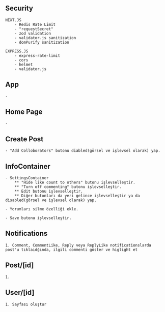 ## Security

    NEXT.JS
        - Redis Rate Limit
        - "requestSecret"
        - zod validation
        - validator.js sanitization
        - domPurify sanitization

    EXPRESS.JS
        - express-rate-limit
        - cors
        - helmet
        - validator.js

## App

    -

## Home Page

    -

## Create Post

    - "Add Colloborators" butonu diabled(görsel ve işlevsel olarak) yap.

## InfoContainer

    - SettingsContainer
        ** "Hide like count to others" butonu işlevselleştir.
        ** "Turn off commenting" butonu işlevselleştir.
        ** Edit butonu işlevselleştir.
        ** Diğer butonları da yeri gelince işlevselleştir ya da disabled(görsel ve işlevsel olarak) yap.

    - Yorumları silme özelliği ekle.

    - Save butonu işlevselleştir.

## Notifications

    1. Comment, CommentLike, Reply veya ReplyLike notificationslarda post'u tıklaıdğında, ilgili commenti göster ve higlight et

## Post/[id]

    1.

## User/[id]

    1. Sayfası oluştur

